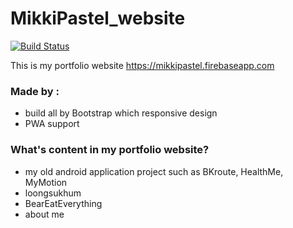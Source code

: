 # MikkiPastel_website
[![Build Status](https://travis-ci.org/mikkipastel/MikkiPastel_website.svg?branch=master)](https://travis-ci.org/mikkipastel/MikkiPastel_website)

This is my portfolio website
https://mikkipastel.firebaseapp.com

### Made by :
- build all by Bootstrap which responsive design
- PWA support

### What's content in my portfolio website?
- my old android application project such as BKroute, HealthMe, MyMotion
- loongsukhum
- BearEatEverything
- about me
